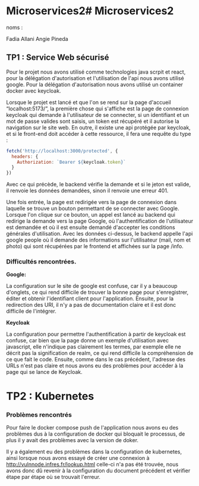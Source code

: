 # Microservices2# Microservices2

noms :

Fadia Allani
Angie Pineda

## TP1 : Service Web sécurisé

Pour le projet nous avons utilisé comme technologies java scrpit et react, pour la délégation d'autorisation et l'utilisation de l'api nous avons utilisé google. Pour la délégation d'autorisation nous avons utilisé un container docker avec keycloak.

Lorsque le projet est lancé et que l'on se rend sur la page d'accueil “localhost:5173/”, la première chose qui s'affiche est la page de connexion keycloak qui demande à l'utilisateur de se connecter, si un identifiant et un mot de passe valides sont saisis, un token est récupéré et il autorise la navigation sur le site web. En outre, il existe une api protégée par keycloak, et si le front-end doit accéder à cette ressource, il fera une requête du type :

```js
fetch('http://localhost:3000/protected', {
  headers: {
    Authorization: `Bearer ${keycloak.token}`
  }
})
```

Avec ce qui précède, le backend vérifie la demande et si le jeton est valide, il renvoie les données demandées, sinon il renvoie une erreur 401.

Une fois entrée, la page est redirigée vers la page de connexion dans laquelle se trouve un bouton permettant de se connecter avec Google. Lorsque l'on clique sur ce bouton, un appel est lancé au backend qui redirige la demande vers la page Google, où l'authentification de l'utilisateur est demandée et où il est ensuite demandé d'accepter les conditions générales d'utilisation. Avec les données ci-dessus, le backend appelle l'api google people où il demande des informations sur l'utilisateur (mail, nom et photo) qui sont récupérées par le frontend et affichées sur la page /info.


### Difficultés rencontrées.

**Google:** 

La configuration sur le site de google est confuse, car il y a beaucoup d'onglets, ce qui rend difficile de trouver la bonne page pour s'enregistrer, éditer et obtenir l'identifiant client pour l'application. Ensuite, pour la redirection des URI, il n'y a pas de documentation claire et il est donc difficile de l'intégrer. 

**Keycloak**

La configuration pour permettre l'authentification à partir de keycloak est confuse, car bien que la page donne un exemple d'utilisation avec javascript, elle n'indique pas clairement les termes, par exemple elle ne décrit pas la signification de realm, ce qui rend difficile la compréhension de ce que fait le code. Ensuite, comme dans le cas précédent, l'adresse des URLs n'est pas claire et nous avons eu des problèmes pour accéder à la page qui se lance de Keycloak. 


# TP2 : Kubernetes

### Problèmes rencontrés

Pour faire le docker compose push de l'application nous avons eu des problèmes dus à la configuration de docker qui bloquait le processus, de plus il y avait des problèmes avec la version de doker. 

Il y a également eu des problèmes dans la configuration de kubernetes, ainsi lorsque nous avons essayé de créer une connexion à http://vulnnode.infres.fr/lookup.html celle-ci n'a pas été trouvée, nous avons donc dû revenir à la configuration du document précédent et vérifier étape par étape où se trouvait l'erreur.


